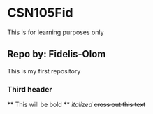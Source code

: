 # CSN105Fid
This is for learning purposes only

## Repo by: Fidelis-Olom
This is my first repository

### Third header
** This will be bold **
*italized*
~~cross out this text~~
